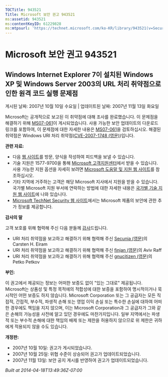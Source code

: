```yaml
---
TOCTitle: 943521
Title: Microsoft 보안 권고 943521
ms:assetid: 943521
ms:contentKeyID: 61229828
ms:mtpsurl: 'https://technet.microsoft.com/ko-KR/library/943521(v=Security.10)'
---
```




Microsoft 보안 권고 943521
==========================

Windows Internet Explorer 7이 설치된 Windows XP 및 Windows Server 2003의 URL 처리 취약점으로 인한 원격 코드 실행 문제점
-----------------------------------------------------------------------------------------------------------------------

게시된 날짜: 2007년 10월 10일 수요일 | 업데이트된 날짜: 2007년 11월 13일 화요일

Microsoft는 공개적으로 보고된 이 취약점에 대해 조사를 완료했습니다. 이 문제점을 해결하기 위해 [MS07-061](https://technet.microsoft.com/security/bulletin/ms07-061)이 게시되었습니다. 사용 가능한 보안 업데이트의 다운로드 링크를 포함하여, 이 문제점에 대한 자세한 내용은 [MS07-061](https://go.microsoft.com/fwlink/?linkid=103190)을 검토하십시오. 해결된 취약점은 Windows URI 처리 취약점([CVE-2007-1748 (영문)](https://www.cve.mitre.org/cgi-bin/cvename.cgi?name=cve-2007-3896))입니다.

**관련 자료:**

-   다음 [웹 사이트](https://support.microsoft.com/common/survey.aspx?scid=sw;en;1257&amp;showpage=1&amp;ws=technet&amp;sd=tech)를 방문, 양식을 작성하여 피드백을 보낼 수 있습니다.
-   기술 지원은 1577-9700을 통해 [Microsoft 고객지원센터](https://support.microsoft.com/)에서 받을 수 있습니다. 사용 가능한 지원 옵션을 자세히 보려면 [Microsoft 도움말 및 지원 웹 사이트](https://support.microsoft.com/)를 참조하십시오.
-   기타 지역에 거주하는 고객은 해당 Microsoft 지사에서 지원을 받을 수 있습니다. 국가별 Microsoft 지원 부서에 연락하는 방법에 대한 자세한 내용은 [국가별 기술 지원 웹 사이트](https://support.microsoft.com/common/international.aspx)에 나와 있습니다.
-   [Microsoft TechNet Security 웹 사이트](https://www.microsoft.com/korea/technet/security/default.mspx)에서는 Microsoft 제품의 보안에 관한 추가 정보를 제공합니다.

**감사의 말**

고객 보호를 위해 협력해 주신 다음 분들께 [감사](https://technet.microsoft.com/security/bulletin/policy)드립니다.

-   URI 처리 취약점을 보고하고 해결하기 위해 협력해 주신 [Secunia (영문)](https://secunia.com/)의 Carsten H. Eiram
-   URI 처리 취약점을 보고하고 해결하기 위해 협력해 주신 [finjan (영문)](https://www.finjan.com/)의 Aviv Raff
-   URI 처리 취약점을 보고하고 해결하기 위해 협력해 주신 [gnucitizen (영문)](https://www.gnucitizen.org/)의 Petko Petkov

**부인:**

이 권고에서 제공되는 정보는 어떠한 보증도 없이 "있는 그대로" 제공됩니다. Microsoft는 상품성 및 특정 목적에의 적합성에 대한 보증을 포함하여 명시적이거나 묵시적인 어떤 보증도 하지 않습니다. Microsoft Corporation 또는 그 공급자는 모든 직접적, 간접적, 부수적, 파생적 손해 또는 영업 이익 손실 또는 특수한 손실에 대하여 어떠한 경우에도 책임을 지지 않으며, 이는 Microsoft Corporation과 그 공급자가 그와 같은 손해의 가능성을 사전에 알고 있던 경우에도 마찬가지입니다. 일부 지역에서는 파생적 또는 부수적 손해에 대한 책임의 배제 또는 제한을 허용하지 않으므로 위 제한은 귀하에게 적용되지 않을 수도 있습니다.

**개정판:**

-   2007년 10월 10일: 권고가 게시되었습니다.
-   2007년 10월 25일: 위협 수준이 상승되어 권고가 업데이트되었습니다.
-   2007년 11월 13일: 보안 공지 게시를 반영하여 권고가 업데이트되었습니다.

*Built at 2014-04-18T13:49:36Z-07:00*
